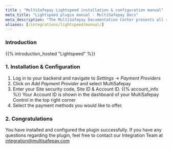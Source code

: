 ```yaml
---
title : "MultiSafepay Lightspeed installation & configuration manual"
meta_title: "Lightspeed plugin manual - MultiSafepay Docs"
meta_description: "The MultiSafepay Documentation Center presents all relevant information about our Plugins and API. You can also find support pages for payment methods, tools and general questions as well as the contact details of our Support and Integration Teams."
aliases: [/integrations/lightspeed/manual/]
---
```


### Introduction

{{% introduction_hosted "Lightspeed" %}}

### 1. Installation & Configuration
1. Log in to your backend and navigate to _Settings_ → _Payment Providers_
2. Click on _Add Payment Provider_ and select MultiSafepay
3. Enter your Site security code, Site ID & Account ID. {{% account_info %}}
Your Account ID is shown in the dashboard of your MultiSafepay Control in the top right corner
4. Select the payment methods you would like to offer.

### 2. Congratulations
You have installed and configured the plugin successfully. If you have any questions regarding the plugin, feel free to contact our Integration Team at <integration@multisafepay.com>
